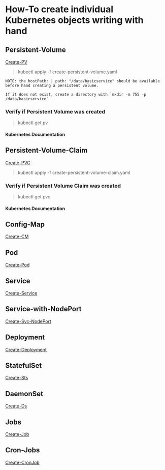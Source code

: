 # How-To create individual Kubernetes objects writing with hand

## Persistent-Volume

[Create-PV](./files/create-persistent-volume.yaml)

> kubectl apply -f create-persistent-volume.yaml

```
NOTE: the hostPath: | path: "/data/basicservice" should be available before hand creating a persistent volume.

If it does not exist, create a directory with `mkdir -m 755 -p /data/basicservice`
```
### Verify if Persistent Volume was created

> kubectl get pv

#### Kubernetes Documentation

## Persistent-Volume-Claim

[Create-PVC](./files/create-persistent-volume-claim.yaml)

> kubectl apply -f create-persistent-volume-claim.yaml

### Verify if Persistent Volume Claim was created

> kubectl get pvc

#### Kubernetes Documentation

## Config-Map

[Create-CM](./files/create-configmap.yaml)

## Pod

[Create-Pod](./files/create-pod.yaml)

## Service

[Create-Service](./files/create-service.yaml)

## Service-with-NodePort

[Create-Svc-NodePort](./files/create-service-nodeport.yaml)

## Deployment

[Create-Deployment](./files/create-deployment.yaml)

## StatefulSet

[Create-Sts](./files/create-statefulset.yaml)

## DaemonSet

[Create-Ds](./files/create-daemonset.yaml)

## Jobs

[Create-Job](./files/create-job.yaml)

## Cron-Jobs

[Create-CronJob](./files/create-cronjob.yaml)
